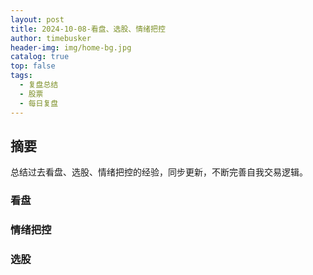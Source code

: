 ```yaml
---
layout: post
title: 2024-10-08-看盘、选股、情绪把控
author: timebusker
header-img: img/home-bg.jpg
catalog: true
top: false
tags:
  - 复盘总结
  - 股票
  - 每日复盘
---
```

## 摘要
总结过去看盘、选股、情绪把控的经验，同步更新，不断完善自我交易逻辑。

### 看盘




### 情绪把控




### 选股











